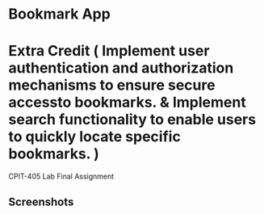 # Bookmark App 
# Extra Credit ( Implement user authentication and authorization mechanisms to ensure secure accessto bookmarks. & Implement search functionality to enable users to quickly locate specific bookmarks. )

CPIT-405 Lab Final Assignment

## Screenshots
